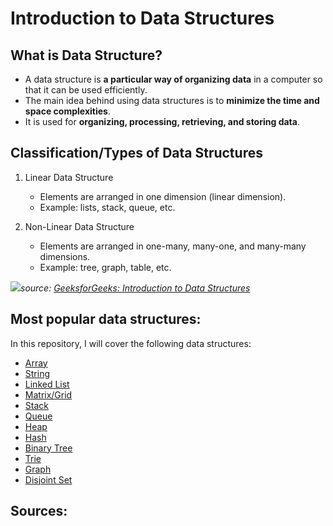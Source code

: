 # Introduction to Data Structures

## What is Data Structure?

* A data structure is **a particular way of organizing data** in a computer so that it can be used efficiently. 
* The main idea behind using data structures is to **minimize the time and space complexities**.
* It is used for **organizing, processing, retrieving, and storing data**.

## Classification/Types of Data Structures

1. Linear Data Structure
  
   * Elements are arranged in one dimension (linear dimension).
   * Example: lists, stack, queue, etc.

2. Non-Linear Data Structure

    * Elements are arranged in one-many, many-one, and many-many dimensions.
    * Example: tree, graph, table, etc.

![](https://media.geeksforgeeks.org/wp-content/uploads/20220520182504/ClassificationofDataStructure-660x347.jpg)*source: [GeeksforGeeks: Introduction to Data Structures](https://www.geeksforgeeks.org/introduction-to-data-structures/)*

## Most popular data structures:

In this repository, I will cover the following data structures:

* [Array](./array/)
* [String](./string/)
* [Linked List](./linked_list)
* [Matrix/Grid](./matrix_grid/)
* [Stack](./stack/)
* [Queue](./queue/)
* [Heap](./heap/)
* [Hash](./hash/)
* [Binary Tree](./binary_tree/)
* [Trie](./trie/)
* [Graph](./graph/)
* [Disjoint Set](./disjoint_set)

## Sources:


